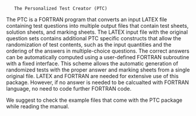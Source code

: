        The Personalized Test Creator (PTC)

The PTC is a FORTRAN program that converts an input LATEX file containing test
questions into multiple output files that contain test sheets, solution sheets, and marking
sheets. The LATEX input file with the original question sets contains additional PTC specific
constructs that allow the randomization of test contents, such as the input quantities
and the ordering of the answers in multiple-choice questions. The correct answers can be
automatically computed using a user-defined FORTRAN subroutine with a fixed interface.
This scheme allows the automatic generation of randomized tests with the proper answer
and marking sheets from a single original file.
LATEX and FORTRAN are needed for extensive use of this package. However, if no answer 
is needed to be calcualted with FORTRAN language, no need to code further FORTRAN code.

We suggest to check the example files that come with the PTC package while reading the manual.
